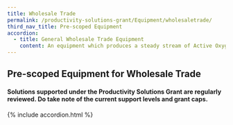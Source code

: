 ```yaml
---
title: Wholesale Trade
permalink: /productivity-solutions-grant/Equipment/wholesaletrade/
third_nav_title: Pre-scoped Equipment
accordion:
  - title: General Wholesale Trade Equipment
    content: An equipment which produces a steady stream of Active Oxygen to bind and eradicate 99.9% of airborne and surface-bound pollutant such as bacteria, viruses, harmful particles, toxic gases and unpleasant odours. Equipment will eliminate moulds/ bacteria on surfaces and reduce chemical usage for effective sanitation.  Grant support 80% of cost of equipment, up to $30,000 grant<br/><br/><a href='/productivity-solutions-grant/solutionrepo/solution82' target='_blank' style='color:#037e8a'>Ozonised Air + Surface Sterilization System</a><br/><br/><br/>An equipment which produces ozonised water for cleaning purposes and can eliminate pollutants such as bacteria, viruses, mould, grease particles and odour. Equipment will eliminate the use of hot water and reduce chemical usage for effective sanitation. Grant support 80% of cost of equipment, up to $30,000 grantPurchase of pre-owned/used equipment not supportable<br/><br/><a href='/productivity-solutions-grant/solutionrepo/solution83' target='_blank' style='color:#037e8a'>Ozonised Water Sterilisation System</a><br/>
---
```


## Pre-scoped Equipment for Wholesale Trade

#### Solutions supported under the Productivity Solutions Grant are regularly reviewed. Do take note of the current support levels and grant caps.

{% include accordion.html %}
